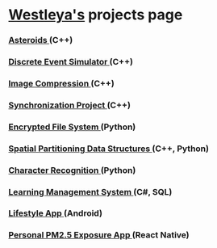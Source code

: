 # [Westleya's](https://github.com/westleya) projects page





### [Asteroids ](https://westleya.github.io/Asteroids.html) (C++)

### [Discrete Event Simulator ](https://westleya.github.io/Discrete.html) (C++)

### [Image Compression ](https://westleya.github.io/Compression.html) (C++)

### [Synchronization Project ](https://westleya.github.io/Synchronization.html) (C++)

### [Encrypted File System ](https://westleya.github.io/Encrypted.html) (Python)

### [Spatial Partitioning Data Structures ](https://westleya.github.io/Spatial.html) (C++, Python)

### [Character Recognition ](https://westleya.github.io/Character.html) (Python)

### [Learning Management System ](https://westleya.github.io/LMS.html) (C#, SQL)

### [Lifestyle App ](https://westleya.github.io/Lifestyle.html) (Android)

### [Personal PM2.5 Exposure App ](https://westleya.github.io/Exposure.html) (React Native)

